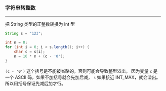 ### 字符串转整数
---
把 String 类型的正整数转换为 int 型
```java
String s = "123";

int n = 0;
for (int i = 0; i < s.length(); i++) {
	char c = s[i];
	n = 10 * n + (c - '0');
}
```
`(c - '0')` 这个括号是不能被省略的，否则可能会导致整型溢出。
因为变量 `c` 是一个 ASCII 码，如果不加括号就会先加后减， `s` 如果接近 INT_MAX，就会溢出。所以用括号保证先减后加才行。
